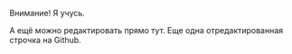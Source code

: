 Внимание! Я учусь.

А ещё можно редактировать прямо тут. Еще одна отредактированная строчка на Github.
